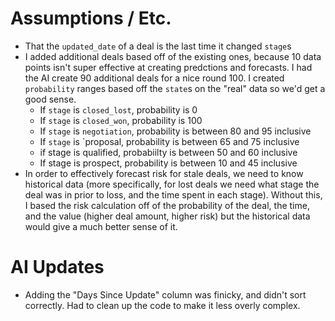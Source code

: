 # Assumptions / Etc.

- That the `updated_date` of a deal is the last time it changed `stage`s
- I added additional deals based off of the existing ones, because 10 data points isn't super effective at creating predctions and forecasts. I had the AI create 90 additional deals for a nice round 100. I created `probability` ranges based off the `state`s on the "real" data so we'd get a good sense.
  - If `stage` is `closed_lost`, probability is 0
  - If `stage` is `closed_won`, probability is 100
  - If `stage` is `negotiation`, probability is between 80 and 95 inclusive
  - If `stage` is `proposal, probability is between 65 and 75 inclusive
  - if stage is qualified, probabiilty is between 50 and 60 inclusive
  - If stage is prospect, probability is between 10 and 45 inclusive
- In order to effectively forecast risk for stale deals, we need to know historical data (more specifically, for lost deals we need what stage the deal was in prior to loss, and the time spent in each stage). Without this, I based the risk calculation off of the probability of the deal, the time, and the value (higher deal amount, higher risk) but the historical data would give a much better sense of it.

# AI Updates

- Adding the "Days Since Update" column was finicky, and didn't sort correctly. Had to clean up the code to make it less overly complex.
